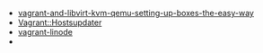 * [vagrant-and-libvirt-kvm-qemu-setting-up-boxes-the-easy-way](http://www.lucainvernizzi.net/blog/2014/12/03/vagrant-and-libvirt-kvm-qemu-setting-up-boxes-the-easy-way/)
* [Vagrant::Hostsupdater](https://github.com/cogitatio/vagrant-hostsupdater)
* [vagrant-linode](https://github.com/displague/vagrant-linode)
* []()